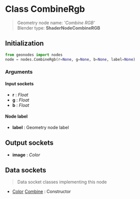 
# Class CombineRgb

> Geometry node name: _'Combine RGB'_<br>Blender type:  **ShaderNodeCombineRGB**

## Initialization


```python
from geonodes import nodes
node = nodes.CombineRgb(r=None, g=None, b=None, label=None)
```


### Arguments


#### Input sockets



- **r** : _Float_
- **g** : _Float_
- **b** : _Float_



#### Node label



- **label** : Geometry node label



## Output sockets



- **image** : _Color_



## Data sockets

> Data socket classes implementing this node


- [Color](./sockets/Color.md) [Combine](./sockets/Color.md#combine) : Constructor


